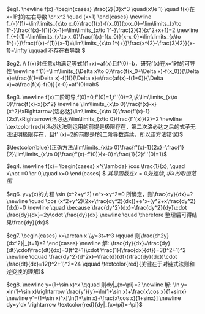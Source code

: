 
$eg1.
\newline f(x)=\begin{cases}
 \frac{2}{3}x^3 \quad(x\le 1) \quad f(x)在x=1时的左右导数
\cr x^2 \quad (x>1)
\end{cases}
\newline
f_{-}'(1)=\lim\limits_{x\to x_0}\frac{f(x)-f(x_0)}{x-x_0}=\lim\limits_{x\to 1^-}\frac{f(x)-f(1)}{x-1}=\lim\limits_{x\to 1^-}\frac{2}{3}(x^2+x+1)=2
\newline 
f_{+}(1)=\lim\limits_{x\to x_0}\frac{f(x)-f(x_0)}{x-x_0}=\lim\limits_{x\to 1^{+}}\frac{f(x)-f(1)}{x-1}=\lim\limits_{x\to 1^{+}}\frac{x^{2}-\frac{3}{2}}{x-1}=\infty \qquad 不存在右导数 $

$eg2.
\\ f(x)对任意x均满足等式f(1+x)=af(x)且f'(0)=b，研究f(x)在x=1时的可导性
\newline    f'(1)=\lim\limits_{\Delta x\to 0}\frac{f(x_0+\Delta x)-f(x_0)}{\Delta x}=\frac{f(1+\Delta x)-f(1)}{\Delta x}=\frac{af(x)-f(1+0)}{\Delta x}=a\frac{f(x)-f(0)}{x-0}=af'(0)=ab$

$eg3.
\newline f(x)二阶可导,f(0)=0,f'(0)=1,f''(0)=2,求\lim\limits_{x\to 0}\frac{f(x)-x}{x^2}
\newline \lim\limits_{x\to 0}\frac{f(x)-x}{x^2}\xRightarrow{洛必达}\lim\limits_{x\to 0}\frac{f'(x)-1}{2x}\xRightarrow{洛必达}\lim\limits_{x\to 0}\frac{f''(x)}{2}=2 
\newline \textcolor{red}{洛必达法则运用的前提是极限存在，第二次洛必达之后的式子无法证明极限存在，且f''(x)=2的前提是f的二阶导数连续，所以该方法错误}$



$\textcolor{blue}{正确方法:\lim\limits_{x\to 0}\frac{f'(x)-1}{2x}=\frac{1}{2}\lim\limits_{x\to 0}\frac{f'(x)-f'(0)}{x-0}=\frac{1}{2}f''(0)=1}$

$eg4.
\newline f(x)=
\begin{cases}
    x^{\lambda} \cos \frac{1}{x}, \quad x\not =0
\cr  0,\quad x=0 
\end{cases}
$
$其导函数在x=0处连续,求\lambda 的 取值范围$

$eg6. y=y(x)的方程 \sin (x^2+y^2)+e^x-xy^2=0 所确定，则\frac{dy}{dx}=?
\newline \quad \cos (x^2+y^2)(2x+\frac{dy^2}{dx})+e^x-(y^2+x\frac{dy^2}{dx})=0
\newline \quad \because \frac{dy^2}{dx}=\frac{dy^2}{dy}\cdot \frac{dy}{dx}=2y\cdot \frac{dy}{dx}
\newline \quad  \therefore 整理后可得结果\frac{dy}{dx}$

$eg7.
\begin{cases}
x=\arctan x
\\y=3t+t^3 \qquad 则\frac{d^2y}{dx^2}|_{t=1}=?
\end{cases}
\newline 解: \frac{dy}{dx}=\frac{dy}{dt}\cdot\frac{dt}{dx}=3(t^2+1)\cdot \frac{1}{\frac{dx}{dt}}=3(t^2+1)^2
\newline \qquad \frac{dy^2}{d^2x}=\frac{d}{dt}(\frac{dy}{dx})\cdot \frac{dt}{dx}=12(t^2+1)^2=24 \qquad \textcolor{red}{关键在于对链式法则和逆变换的理解}$

$eg8.
\newline y=(1+\sin x)^x \qquad 则dy|_{x=\pi}=?
\newline 解: \ln y= xln(1+\sin x)\rightarrow \frac{y'}{y}=\ln(1+\sin x)+\frac{x\cos x}{1+sinx}
\newline y'=(1+\sin x)^x[\ln(1+\sin x)+\frac{x\cos x}{1+sinx}]
\newline dy=y'dx \rightarrow \textcolor{red}{dy|_{x=\pi}=-\pi}$

